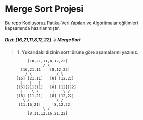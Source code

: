 # Merge Sort Projesi

Bu repo [Kodluyoruz](https://www.kodluyoruz.org) [Patika-Veri Yapıları ve Algoritmalar](https://app.patika.dev/courses/veri-yapilari-ve-algoritmalar) eğitimleri kapsamında hazırlanmıştır.

##### Dizi: [16,21,11,8,12,22] -> Merge Sort

>**1. Yukarıdaki dizinin sort türüne göre aşamalarını yazınız.**

```
          [16,21,11,8,12,22]
                 / \ 
       [16,21,11]   [8,12,22]
         / \           / \
     [16] [21,11]   [8] [12,22]
       |   |   |     |   |   |
     [16][21][11]   [8] [12][22]                     
       |    \ /      |    \ /
     [16] [11,21]   [8] [12,22]
        \ /            \ /      
      [11,16,21]     [8,12,22]
                 \ /
          [8,11,12,16,21,22]  
```                    